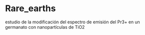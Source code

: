 # Rare_earths
estudio de la modificación del espectro de emisión del Pr3+ en un germanato con nanopartículas de TiO2
